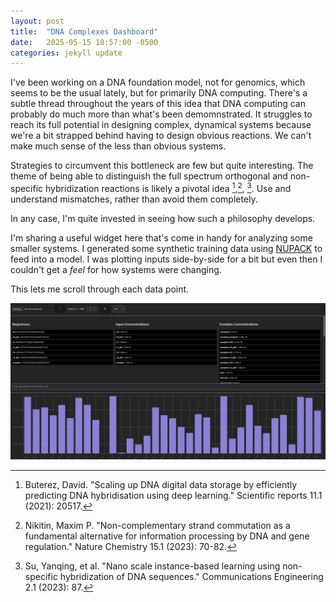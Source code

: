 ```yaml
---
layout: post
title:  "DNA Complexes Dashboard"
date:   2025-05-15 10:57:00 -0500
categories: jekyll update
---
```


I've been working on a DNA foundation model, not for genomics, which seems to be the usual lately, but for primarily DNA computing. There's a subtle thread throughout the years of this idea that DNA computing can probably do much more than what's been demomnstrated. It struggles to reach its full potential in designing complex, dynamical systems because we're a bit strapped behind having to design obvious reactions. We can't make much sense of the less than obvious systems.

Strategies to circumvent this bottleneck are few but quite interesting. The theme of being able to distinguish the full spectrum orthogonal and non-specific hybridization reactions is likely a pivotal idea [^1],[^2], [^3]. Use and understand mismatches, rather than avoid them completely.

In any case, I'm quite invested in seeing how such a philosophy develops.

I'm sharing a useful widget here that's come in handy for analyzing some smaller systems. I generated some synthetic training data using [NUPACK](https://www.nupack.org/) to feed into a model. I was plotting inputs side-by-side for a bit but even then I couldn't get a *feel* for how systems were changing.

This lets me scroll through each data point.

![Example Screen](/images/2025_05_15/screen1.png "What the interface looks like right now")


[^1]: Buterez, David. "Scaling up DNA digital data storage by efficiently predicting DNA hybridisation using deep learning." Scientific reports 11.1 (2021): 20517.

[^2]: Nikitin, Maxim P. "Non-complementary strand commutation as a fundamental alternative for information processing by DNA and gene regulation." Nature Chemistry 15.1 (2023): 70-82.

[^3]: Su, Yanqing, et al. "Nano scale instance-based learning using non-specific hybridization of DNA sequences." Communications Engineering 2.1 (2023): 87.